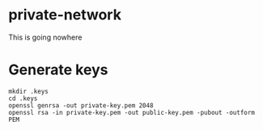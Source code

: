 # private-network

This is going nowhere

# Generate keys

```shell
mkdir .keys
cd .keys
openssl genrsa -out private-key.pem 2048
openssl rsa -in private-key.pem -out public-key.pem -pubout -outform PEM
```
